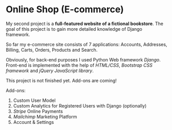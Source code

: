 <h1>Online Shop (E-commerce)</h1>

My second project is a <b>full-featured website of a fictional bookstore</b>. The goal of this project is to gain more detailed knowledge of Django framework.

So far my e-commerce site consists of 7 applications: Accounts, Addresses, Billing, Carts, Orders, Products and Search. 

Obviously, for back-end purposes I used Python Web framework <i>Django</i>. Front-end is implemented with the help of <i>HTML/CSS</i>, <i>Bootstrap
CSS framework</i> and <i>jQuery JavaScript library</i>.

This project is not finished yet. Add-ons are coming!

Add-ons:
<ol type="1">
  <li>Custom User Model</li>
  <li>Custom Analytics for Registered Users with Django (optionally)</li>
  <li><i>Stripe</i> Online Payments</li>
  <li><i>Mailchimp</i> Marketing Platform</li>
  <li>Account & Settings</li>
</ol>
